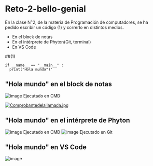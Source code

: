 # Reto-2-bello-genial

En la clase N°2, de la materia de Programación de computadores, se ha pedido escribir un código (1) y correrlo en distintos medios. 
- En el block de notas 
- En el intérprete de Phyton(Git, terminal)
- En VS Code

##(1)
```
if __name__ == "__main__" :
  print("Hola mundo")'
```
## "Hola mundo" en el block de notas 
![image](capturadepantalla.jpg)
Ejecutado en CMD


[![Comprobantedelallamada.jpg](https://i.postimg.cc/JhKxdnkT/Comprobantedelallamada.jpg)](https://postimg.cc/bGD1ZqLb)

## "Hola mundo" en el intérprete de Phyton 
![image](c3a2aa03-2976-4b0d-8c71-c5981eea6e25.jpg)
Ejecutado en CMD
![image](f2735979-a1ee-4d09-961f-463519dc860b.jpg)
Ejecutado en Git
## "Hola mundo" en VS Code
![image](d6553a89-cb59-428a-9e42-34182c29d135.jpg)

